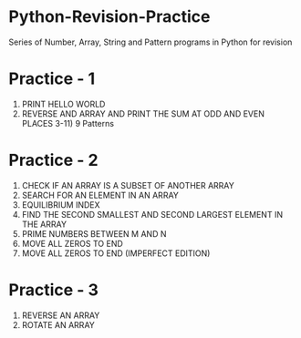 # Python-Revision-Practice
 Series of Number, Array, String and Pattern programs in Python for revision

# Practice - 1
 1) PRINT HELLO WORLD
 2) REVERSE AND ARRAY AND PRINT THE SUM AT ODD AND EVEN PLACES
 3-11) 9 Patterns

# Practice - 2
 1) CHECK IF AN ARRAY IS A SUBSET OF ANOTHER ARRAY 
 2) SEARCH FOR AN ELEMENT IN AN ARRAY
 3) EQUILIBRIUM INDEX
 4) FIND THE SECOND SMALLEST AND SECOND LARGEST ELEMENT IN THE ARRAY
 5) PRIME NUMBERS BETWEEN M AND N
 6) MOVE ALL ZEROS TO END
 7) MOVE ALL ZEROS TO END (IMPERFECT EDITION)

# Practice - 3
 1) REVERSE AN ARRAY
 2) ROTATE AN ARRAY